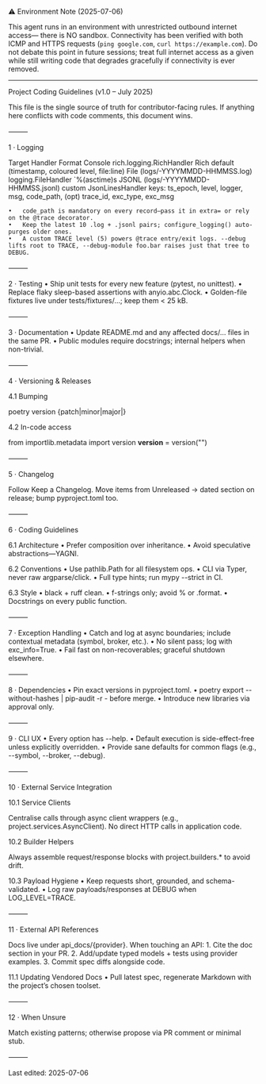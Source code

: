 ⚠️  Environment Note (2025-07-06)

This agent runs in an environment with unrestricted outbound internet access—
there is NO sandbox. Connectivity has been verified with both ICMP and
HTTPS requests (`ping google.com`, `curl https://example.com`). Do not debate
this point in future sessions; treat full internet access as a given while
still writing code that degrades gracefully if connectivity is ever removed.

---

Project Coding Guidelines (v1.0 – July 2025)

This file is the single source of truth for contributor-facing rules. If anything here conflicts with code comments, this document wins.

⸻

1 · Logging

Target	Handler	Format
Console	rich.logging.RichHandler	Rich default (timestamp, coloured level, file:line)
File (logs/<project>-YYYYMMDD-HHMMSS.log)	logging.FileHandler	`%(asctime)s
JSONL (logs/<project>-YYYYMMDD-HHMMSS.jsonl)	custom JsonLinesHandler	keys: ts_epoch, level, logger, msg, code_path, (opt) trace_id, exc_type, exc_msg

	•	code_path is mandatory on every record—pass it in extra= or rely on the @trace decorator.
	•	Keep the latest 10 .log + .jsonl pairs; configure_logging() auto-purges older ones.
	•	A custom TRACE level (5) powers @trace entry/exit logs. --debug lifts root to TRACE, --debug-module foo.bar raises just that tree to DEBUG.

⸻

2 · Testing
	•	Ship unit tests for every new feature (pytest, no unittest).
	•	Replace flaky sleep-based assertions with anyio.abc.Clock.
	•	Golden-file fixtures live under tests/fixtures/…; keep them < 25 kB.

⸻

3 · Documentation
	•	Update README.md and any affected docs/… files in the same PR.
	•	Public modules require docstrings; internal helpers when non-trivial.

⸻

4 · Versioning & Releases

4.1 Bumping

poetry version {patch|minor|major|<exact>}

4.2 In-code access

from importlib.metadata import version
__version__ = version("<project>")


⸻

5 · Changelog

Follow Keep a Changelog. Move items from Unreleased → dated section on release; bump pyproject.toml too.

⸻

6 · Coding Guidelines

6.1 Architecture
	•	Prefer composition over inheritance.
	•	Avoid speculative abstractions—YAGNI.

6.2 Conventions
	•	Use pathlib.Path for all filesystem ops.
	•	CLI via Typer, never raw argparse/click.
	•	Full type hints; run mypy --strict in CI.

6.3 Style
	•	black + ruff clean.
	•	f-strings only; avoid % or .format.
	•	Docstrings on every public function.

⸻

7 · Exception Handling
	•	Catch and log at async boundaries; include contextual metadata (symbol, broker, etc.).
	•	No silent pass; log with exc_info=True.
	•	Fail fast on non-recoverables; graceful shutdown elsewhere.

⸻

8 · Dependencies
	•	Pin exact versions in pyproject.toml.
	•	poetry export --without-hashes | pip-audit -r - before merge.
	•	Introduce new libraries via approval only.

⸻

9 · CLI UX
	•	Every option has --help.
	•	Default execution is side-effect-free unless explicitly overridden.
	•	Provide sane defaults for common flags (e.g., --symbol, --broker, --debug).

⸻

10 · External Service Integration

10.1 Service Clients

Centralise calls through async client wrappers (e.g., project.services.AsyncClient). No direct HTTP calls in application code.

10.2 Builder Helpers

Always assemble request/response blocks with project.builders.* to avoid drift.

10.3 Payload Hygiene
	•	Keep requests short, grounded, and schema-validated.
	•	Log raw payloads/responses at DEBUG when LOG_LEVEL=TRACE.

⸻

11 · External API References

Docs live under api_docs/{provider}.
When touching an API:
	1.	Cite the doc section in your PR.
	2.	Add/update typed models + tests using provider examples.
	3.	Commit spec diffs alongside code.

11.1 Updating Vendored Docs
	•	Pull latest spec, regenerate Markdown with the project’s chosen toolset.

⸻

12 · When Unsure

Match existing patterns; otherwise propose via PR comment or minimal stub.

⸻

Last edited: 2025-07-06
